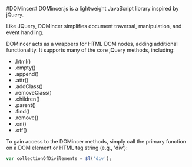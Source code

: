 #DOMincer#
DOMincer.js is a lightweight JavaScript library inspired by jQuery.

Like JQuery, DOMincer simplifies document traversal, manipulation, and event handling.

DOMincer acts as a wrappers for HTML DOM nodes, adding additional functionality. It supports many of the core jQuery methods, including:

- .html()
- .empty()
- .append()
- .attr()
- .addClass()
- .removeClass()
- .children()
- .parent()
- .find()
- .remove()
- .on()
- .off()

To gain access to the DOMincer methods, simply call the primary function on a DOM element or HTML tag string (e.g., 'div'):
```javascript
var collectionOfDivElements = $l('div');
```

